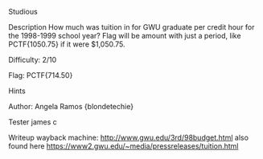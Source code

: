 Studious

Description
How much was tuition in for GWU graduate per credit hour for the 1998-1999 school year? Flag will be amount with just a period, like PCTF{1050.75} if it were $1,050.75.

Difficulty: 2/10

Flag: PCTF{714.50}

Hints

Author: Angela Ramos {blondetechie}

Tester
james c

Writeup
 wayback machine: http://www.gwu.edu/3rd/98budget.html
 also found here https://www2.gwu.edu/~media/pressreleases/tuition.html
